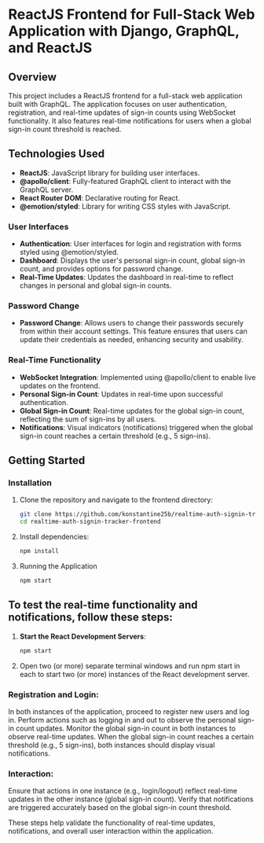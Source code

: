 # ReactJS Frontend for Full-Stack Web Application with Django, GraphQL, and ReactJS

## Overview

This project includes a ReactJS frontend for a full-stack web application built with GraphQL. The application focuses on user authentication, registration, and real-time updates of sign-in counts using WebSocket functionality. It also features real-time notifications for users when a global sign-in count threshold is reached.

## Technologies Used

- **ReactJS**: JavaScript library for building user interfaces.
- **@apollo/client**: Fully-featured GraphQL client to interact with the GraphQL server.
- **React Router DOM**: Declarative routing for React.
- **@emotion/styled**: Library for writing CSS styles with JavaScript.

### User Interfaces

- **Authentication**: User interfaces for login and registration with forms styled using @emotion/styled.
- **Dashboard**: Displays the user's personal sign-in count, global sign-in count, and provides options for password change.
- **Real-Time Updates**: Updates the dashboard in real-time to reflect changes in personal and global sign-in counts.

### Password Change

- **Password Change**: Allows users to change their passwords securely from within their account settings. This feature ensures that users can update their credentials as needed, enhancing security and usability.

### Real-Time Functionality

- **WebSocket Integration**: Implemented using @apollo/client to enable live updates on the frontend.
- **Personal Sign-in Count**: Updates in real-time upon successful authentication.
- **Global Sign-in Count**: Real-time updates for the global sign-in count, reflecting the sum of sign-ins by all users.
- **Notifications**: Visual indicators (notifications) triggered when the global sign-in count reaches a certain threshold (e.g., 5 sign-ins).

## Getting Started

### Installation

1. Clone the repository and navigate to the frontend directory:

   ```sh
   git clone https://github.com/konstantine25b/realtime-auth-signin-tracker-frontend
   cd realtime-auth-signin-tracker-frontend

2. Install dependencies:

   ```sh
   npm install

3. Running the Application

   ```sh
   npm start

## To test the real-time functionality and notifications, follow these steps:

 1. **Start the React Development Servers**:
    
    ```sh
    npm start

 2. Open two (or more) separate terminal windows and run npm start in each to start two (or more) instances of the React development server.

 ### Registration and Login:

   In both instances of the application, proceed to register new users and log in.
   Perform actions such as logging in and out to observe the personal sign-in count updates.
   Monitor the global sign-in count in both instances to observe real-time updates.
   When the global sign-in count reaches a certain threshold (e.g., 5 sign-ins), both instances should display visual notifications.

 ### Interaction:

   Ensure that actions in one instance (e.g., login/logout) reflect real-time updates in the other instance (global sign-in count).
   Verify that notifications are triggered accurately based on the global sign-in count threshold.

 These steps help validate the functionality of real-time updates, notifications, and overall user interaction within the application.

   
